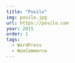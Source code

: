 ```yaml
---
title: "Povilo"
img: povilo.jpg
url: https://povilo.com
year: 2015
order: 1
tags:
  - WordPress
  - WooCommerce
---
```


